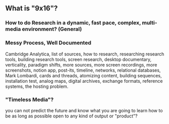 ## What is "9x16"?

### How to do Research in a dynamic, fast pace, complex, multi-media environment? (General)


### Messy Process, Well Documented

Cambridge Analytica,
list of sources,
how to research,
researching research tools,
building research tools,
screen research,
desktop documentary,
verticality,
paradigm shifts,
more sources,
more screen recordings,
more screenshots,
notion app,
post-its,
timeline,
networks,
relational databases,
Mark Lombardi,
cards and threads,
atomizing content,
building sequences,
installation test,
analog maps,
digital archives,
exchange formats,
reference systems,
the hosting problem.

### "Timeless Media"?

you can not predict the future and know what you are going to learn
how to be as long as possible open to any kind of output or "product"?
